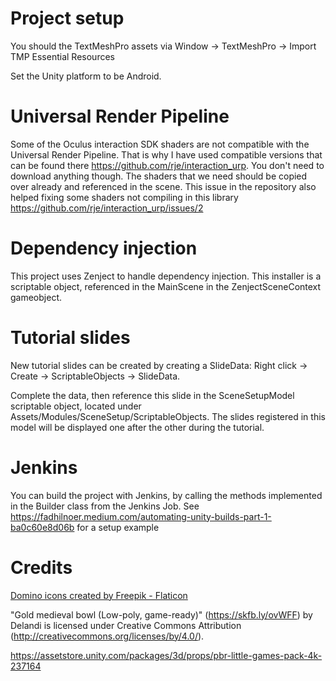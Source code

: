 # Project setup
You should the TextMeshPro assets via Window -> TextMeshPro -> Import TMP Essential Resources

Set the Unity platform to be Android.

# Universal Render Pipeline
Some of the Oculus interaction SDK shaders are not compatible with the Universal Render Pipeline. That is why I have used compatible versions that can be found there https://github.com/rje/interaction_urp. You don't need to download anything though. The shaders that we need should be copied over already and referenced in the scene. This issue in the repository also helped fixing some shaders not compiling in this library https://github.com/rje/interaction_urp/issues/2

# Dependency injection
This project uses Zenject to handle dependency injection. This installer is a scriptable object, referenced in the MainScene in the ZenjectSceneContext gameobject.

# Tutorial slides
New tutorial slides can be created by creating a SlideData: Right click -> Create -> ScriptableObjects -> SlideData.

Complete the data, then reference this slide in the SceneSetupModel scriptable object, located under Assets/Modules/SceneSetup/ScriptableObjects. The slides registered in this model will be displayed one after the other during the tutorial.

# Jenkins
You can build the project with Jenkins, by calling the methods implemented in the Builder class from the Jenkins Job. See https://fadhilnoer.medium.com/automating-unity-builds-part-1-ba0c60e8d06b for a setup example

# Credits
<a href="https://www.flaticon.com/free-icons/domino" title="domino icons">Domino icons created by Freepik - Flaticon</a>

"Gold medieval bowl (Low-poly, game-ready)" (https://skfb.ly/ovWFF) by Delandi is licensed under Creative Commons Attribution (http://creativecommons.org/licenses/by/4.0/).

https://assetstore.unity.com/packages/3d/props/pbr-little-games-pack-4k-237164